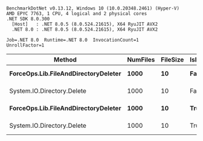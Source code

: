 ```


BenchmarkDotNet v0.13.12, Windows 10 (10.0.20348.2461) (Hyper-V)
AMD EPYC 7763, 1 CPU, 4 logical and 2 physical cores
.NET SDK 8.0.300
  [Host]   : .NET 8.0.5 (8.0.524.21615), X64 RyuJIT AVX2
  .NET 8.0 : .NET 8.0.5 (8.0.524.21615), X64 RyuJIT AVX2

Job=.NET 8.0  Runtime=.NET 8.0  InvocationCount=1  
UnrollFactor=1  

```

| Method                               | NumFiles | FileSize | IsInsideDirectory | Mean     | Error   | StdDev  | Median   |
|------------------------------------- |--------- |--------- |------------------ |---------:|--------:|--------:|---------:|
| **ForceOps.Lib.FileAndDirectoryDeleter** | **1000**     | **10**       | **False**             | **109.5 ms** | **2.08 ms** | **4.39 ms** | **109.5 ms** |
| System.IO.Directory.Delete           | 1000     | 10       | False             | 111.3 ms | 2.20 ms | 4.13 ms | 110.9 ms |
| **ForceOps.Lib.FileAndDirectoryDeleter** | **1000**     | **10**       | **True**              | **206.6 ms** | **4.07 ms** | **6.91 ms** | **203.5 ms** |
| System.IO.Directory.Delete           | 1000     | 10       | True              | 206.0 ms | 2.95 ms | 2.30 ms | 206.3 ms |

